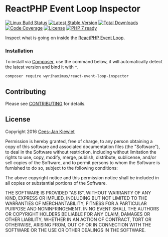 # ReactPHP Event Loop Inspector
[![Linux Build Status](https://travis-ci.org/WyriHaximus/reactphp-event-loop-inspector.png)](https://travis-ci.org/WyriHaximus/reactphp-event-loop-inspector)
[![Latest Stable Version](https://poser.pugx.org/WyriHaximus/react-event-loop-inspector/v/stable.png)](https://packagist.org/packages/WyriHaximus/react-event-loop-inspector)
[![Total Downloads](https://poser.pugx.org/WyriHaximus/react-event-loop-inspector/downloads.png)](https://packagist.org/packages/WyriHaximus/react-event-loop-inspector)
[![Code Coverage](https://scrutinizer-ci.com/g/WyriHaximus/reactphp-event-loop-inspector/badges/coverage.png?b=master)](https://scrutinizer-ci.com/g/WyriHaximus/reactphp-event-loop-inspector/?branch=master)
[![License](https://poser.pugx.org/WyriHaximus/react-event-loop-inspector/license.png)](https://packagist.org/packages/wyrihaximus/react-event-loop-inspector)
[![PHP 7 ready](http://php7ready.timesplinter.ch/WyriHaximus/reactphp-event-loop-inspector/badge.svg)](https://travis-ci.org/WyriHaximus/reactphp-event-loop-inspector)

Inspect what is going on inside the [ReactPHP Event Loop](https://github.com/reactphp/event-loop).

### Installation ###

To install via [Composer](http://getcomposer.org/), use the command below, it will automatically detect the latest version and bind it with `^`.

```
composer require wyrihaximus/react-event-loop-inspector 
```

## Contributing ##

Please see [CONTRIBUTING](CONTRIBUTING.md) for details.

## License ##

Copyright 2016 [Cees-Jan Kiewiet](http://wyrihaximus.net/)

Permission is hereby granted, free of charge, to any person
obtaining a copy of this software and associated documentation
files (the "Software"), to deal in the Software without
restriction, including without limitation the rights to use,
copy, modify, merge, publish, distribute, sublicense, and/or sell
copies of the Software, and to permit persons to whom the
Software is furnished to do so, subject to the following
conditions:

The above copyright notice and this permission notice shall be
included in all copies or substantial portions of the Software.

THE SOFTWARE IS PROVIDED "AS IS", WITHOUT WARRANTY OF ANY KIND,
EXPRESS OR IMPLIED, INCLUDING BUT NOT LIMITED TO THE WARRANTIES
OF MERCHANTABILITY, FITNESS FOR A PARTICULAR PURPOSE AND
NONINFRINGEMENT. IN NO EVENT SHALL THE AUTHORS OR COPYRIGHT
HOLDERS BE LIABLE FOR ANY CLAIM, DAMAGES OR OTHER LIABILITY,
WHETHER IN AN ACTION OF CONTRACT, TORT OR OTHERWISE, ARISING
FROM, OUT OF OR IN CONNECTION WITH THE SOFTWARE OR THE USE OR
OTHER DEALINGS IN THE SOFTWARE.
